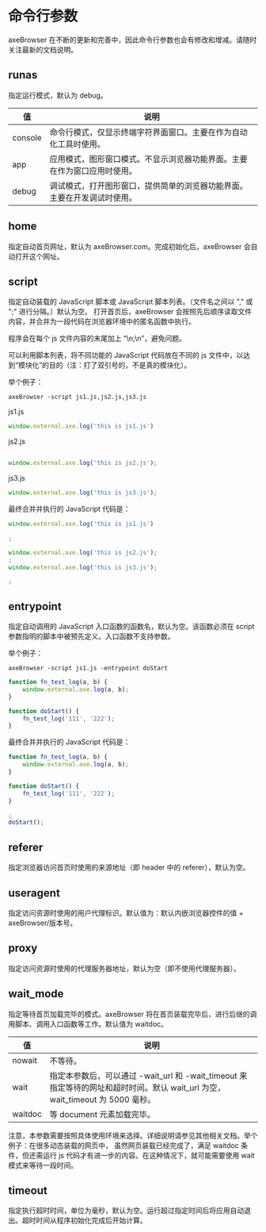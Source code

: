 # 命令行参数
axeBrowser 在不断的更新和完善中，因此命令行参数也会有修改和增减。请随时关注最新的文档说明。

## <span id = "runas">runas</span>
指定运行模式，默认为 debug。

| 值 | 说明 |
|--- |------|
| console | 命令行模式，仅显示终端字符界面窗口。主要在作为自动化工具时使用。|
| app | 应用模式，图形窗口模式。不显示浏览器功能界面。主要在作为窗口应用时使用。 |
| debug | 调试模式，打开图形窗口，提供简单的浏览器功能界面。主要在开发调试时使用。 |

## <span id = "home">home</span>
指定自动首页网址，默认为 axeBrowser.com。完成初始化后，axeBrowser 会自动打开这个网址。

## <span id = "script">script</span>
指定自动装载的 JavaScript 脚本或 JavaScript 脚本列表。（文件名之间以 "," 或 ";" 进行分隔。）默认为空。
打开首页后，axeBrowser 会按照先后顺序读取文件内容，并合并为一段代码在浏览器环境中的匿名函数中执行。

程序会在每个 js 文件内容的末尾加上 “\n;\n”，避免问题。

可以利用脚本列表，将不同功能的 JavaScript 代码放在不同的 js 文件中，以达到“模块化”的目的（注：打了双引号的，不是真的模块化）。

举个例子：
```
axeBrowser -script js1.js,js2.js,js3.js
```

js1.js
```javascript
window.external.axe.log('this is js1.js')

```

js2.js
```javascript

window.external.axe.log('this is js2.js');
```

js3.js
```javascript
window.external.axe.log('this is js3.js');

```

最终合并并执行的 JavaScript 代码是：
```javascript
window.external.axe.log('this is js1.js')

;

window.external.axe.log('this is js2.js');
;
window.external.axe.log('this is js3.js');

;

```

## <span id = "entrypoint">entrypoint</span>
指定自动调用的 JavaScript 入口函数的函数名，默认为空。该函数必须在 script 参数指明的脚本中被预先定义。入口函数不支持参数。

举个例子：

```
axeBrowser -script js1.js -entrypoint doStart
```

```javascript
function fn_test_log(a, b) {
    window.external.axe.log(a, b);
}

function doStart() {
    fn_test_log('111', '222');
}
```

最终合并并执行的 JavaScript 代码是：
```javascript
function fn_test_log(a, b) {
    window.external.axe.log(a, b);
}

function doStart() {
    fn_test_log('111', '222');
}

;
doStart();

```

## <span id = "referer">referer</span>
指定浏览器访问首页时使用的来源地址（即 header 中的 referer），默认为空。

## <span id = "useragent">useragent</span>
指定访问资源时使用的用户代理标识。默认值为：默认内嵌浏览器控件的值 + axeBrowser/版本号。

## <span id = "proxy">proxy</span>
指定访问资源时使用的代理服务器地址，默认为空（即不使用代理服务器）。

## <span id = "wait_mode">wait_mode</span>
指定等待首页加载完毕的模式。axeBrowser 将在首页装载完毕后，进行后继的调用脚本、调用入口函数等工作。默认值为 waitdoc。

| 值 | 说明 |
|--- |------|
| nowait | 不等待。 |
| wait | 指定本参数后，可以通过 -wait_url 和 -wait_timeout 来指定等待的网址和超时时间。默认 wait_url 为空，wait_timeout 为 5000 毫秒。 |
| waitdoc | 等 document 元素加载完毕。 |

注意，本参数需要按照具体使用环境来选择。详细说明请参见其他相关文档。举个例子：在很多动态装载的网页中， 虽然网页装载已经完成了，满足 waitdoc 条件，但还需运行 js 代码才有进一步的内容。在这种情况下，就可能需要使用 wait 模式来等待一段时间。



## <span id = "timeout">timeout</span>
指定执行超时时间，单位为毫秒，默认为空。运行超过指定时间后将应用自动退出。超时时间从程序初始化完成后开始计算。



